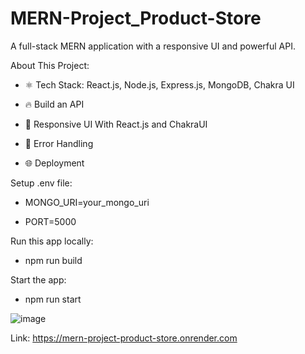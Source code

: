 # MERN-Project_Product-Store

A full-stack MERN application with a responsive UI and powerful API.

About This Project:

- ⚛️ Tech Stack: React.js, Node.js, Express.js, MongoDB, Chakra UI

- 🔥 Build an API

- 📱 Responsive UI With React.js and ChakraUI

- 🐞 Error Handling

- 🌐 Deployment

Setup .env file:

- MONGO_URI=your_mongo_uri

- PORT=5000

Run this app locally:

- npm run build

Start the app:

- npm run start

![image](https://github.com/user-attachments/assets/0272a576-15bf-4547-a8e4-3ec03f9a8e5a)

Link: https://mern-project-product-store.onrender.com
